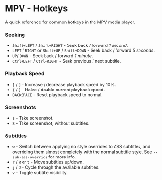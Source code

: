 # MPV - Hotkeys

A quick reference for common hotkeys in the MPV media player.

### Seeking

- `Shift+LEFT` / `Shift+RIGHT` - Seek back / forward _1 second_.
- `LEFT` / `RIGHT` or `Shift+UP` / `Shift+DOWN` - Seek back / forward _5 seconds_.
- `UP`/ `DOWN` - Seek back / forward _1 minute_.
- `Ctrl+LEFT` / `Ctrl+RIGHT` - Seek previous / next subtitle.

### Playback Speed

- `[` / `]` - Increase / decrease playback speed by 10%.
- `{` / `}` - Halve / double current playback speed.
- `BACKSPACE` - Reset playback speed to normal.

### Screenshots

- `s` - Take screenshot.
- `S` - Take screenshot, without subtitles.

### Subtitles

- `w` - Switch between applying no style overrides to ASS subtitles, and overriding them almost completely with the normal subtitle style. See `--sub-ass-override` for more info.
- `r` / `R` or `t` - Move subtitles up/down.
- `j` / `J` - Cycle through the available subtitles.
- `v` - Toggle subtitle visibility.
